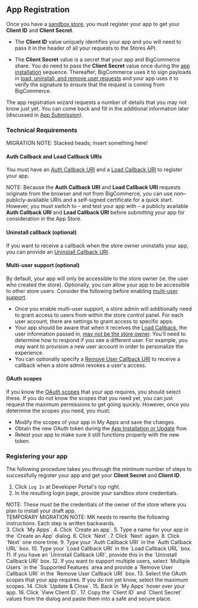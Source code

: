 ## <a name="registration"></a> App Registration

Once you have a [sandbox store](#using-oauth-intro), you must register your app to get your **Client ID** and **Client Secret**.

*   The **Client ID** value uniquely identifies your app and you will need to pass it in the header of all your requests to the Stores API.

*   The **Client Secret** value is a secret that your app and BigCommerce share. You do need to pass the **Client Secret** value once during the [app installation](#installation) sequence. Thereafter, BigCommerce uses it to sign payloads in [load, uninstall, and remove user requests](#load) and your app uses it to verify the signature to ensure that the request is coming from BigCommerce.

The app registration wizard requests a number of details that you may not know just yet. You can come back and fill in the additional information later (discussed in [App Submission](/api/completing-reg)).

### Technical Requirements

<aside class="warning">
MIGRATION NOTE: Stacked heads; insert something here!
</aside>

#### Auth Callback and Load Callback URIs

You must have an [Auth Callback URI](#installation) and a [Load Callback URI](#load_request) to register your app.

<aside class="notice">
NOTE: Because the <b>Auth Callback URI</b> and <b>Load Callback URI</b> requests originate from the browser and not from BigCommerce, you can use non–publicly-available URIs and a self-signed certificate for a quick start. However, you must switch to – and test your app with – a publicly available <b>Auth Callback URI</b> and <b>Load Callback URI</b> before submitting your app for consideration in the App Store.
</aside>

#### Uninstall callback (optional)

If you want to receive a callback when the store owner uninstalls your app, you can provide an [Uninstall Callback URI](#uninstall).

#### Multi-user support (optional)

By default, your app will only be accessible to the store owner (ie. the user who created the store). Optionally, you can allow your app to be accessible to other store users. Consider the following before enabling [multi-user support](/api/multi-user).

*   Once you enable multi-user support, a store admin will additionally need to grant access to users from within the store control panel. For each user account, there are settings to grant access to specific apps.
*   Your app should be aware that when it receives the [Load Callback](#load_request), the user information passed in, [may not be the store owner](/api/multi-user#loadrequest). You'll need to determine how to respond if you see a different user. For example, you may want to provision a new user account in order to personalize the experience.
*   You can optionally specify a [Remove User Callback URI](#remove-user) to receive a callback when a store admin revokes a user's access.

#### OAuth scopes

If you know the [OAuth scopes](/api/scopes) that your app requires, you should select these. If you do not know the scopes that you need yet, you can just request the maximum permissions to get going quickly. However, once you determine the scopes you need, you must:

*   Modify the scopes of your app in My Apps and save the changes.
*   Obtain the new OAuth token during the [App Installation or Update](#installation) flow.
*   Retest your app to make sure it still functions properly with the new token.

### Registering your app

The following procedure takes you through the minimum number of steps to successfully register your app and get your **Client Secret** and **Client ID**.

1.  Click `Log In` at Developer Portal's top right.
2.  In the resulting login page, provide your sandbox store credentials.
<aside class="notice">
NOTE: These must be the credentials of the owner of the store where you plan to install your draft app.
</aside>
<aside class="warning">
TEMPORARY MIGRATION NOTE: MK needs to rewrite the following instructions. Each step is written backwards. 
</aside>
3.  Click `My Apps`.
4.  Click `Create an app`.
5.  Type a name for your app in the `Create an App` dialog.
6.  Click `Next`.
7.  Click `Next` again.
8.  Click `Next` one more time.
9.  Type your `Auth Callback URI` in the `Auth Callback URL` box.
10.  Type your `Load Callback URI` in the `Load Callback URL` box.
11.  If you have an `Uninstall Callback URI`, provide this in the `Uninstall Callback URI` box.
12.  If you want to support multiple users, select `Multiple Users` in the `Supported Features` area and provide a `Remove User Callback URI` in the `Remove User Callback URI` box.
13.  Select the OAuth scopes that your app requires. If you do not yet know, select the maximum scopes.
14.  Click `Update & Close`.
15.  Back in `My Apps` hover over your app.
16.  Click `View Client ID`.
17.  Copy the `Client ID` and `Client Secret` values from the dialog and paste them into a safe and secure place.
